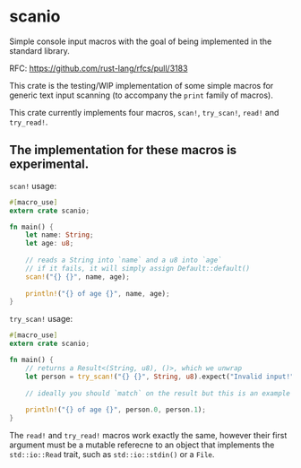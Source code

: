 # scanio
Simple console input macros with the goal of being implemented in the standard library.

RFC: https://github.com/rust-lang/rfcs/pull/3183

This crate is the testing/WIP implementation of some simple macros for generic text input scanning (to accompany the `print` family of macros).

This crate currently implements four macros, `scan!`, `try_scan!`, `read!` and `try_read!`.

## The implementation for these macros is experimental.

`scan!` usage:

```rust
#[macro_use]
extern crate scanio;

fn main() {
    let name: String;
    let age: u8;
    
    // reads a String into `name` and a u8 into `age`
    // if it fails, it will simply assign Default::default()
    scan!("{} {}", name, age);
    
    println!("{} of age {}", name, age);
}
```

`try_scan!` usage:

```rust
#[macro_use]
extern crate scanio;

fn main() {
    // returns a Result<(String, u8), ()>, which we unwrap
    let person = try_scan!("{} {}", String, u8).expect("Invalid input!");
    
    // ideally you should `match` on the result but this is an example so :shrug:
    
    println!("{} of age {}", person.0, person.1);
}
```

The `read!` and `try_read!` macros work exactly the same, however their first argument must be a mutable referecne to an object that implements the `std::io::Read` trait, such as `std::io::stdin()` or a `File`.
